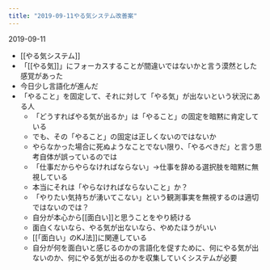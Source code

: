 ```yaml
---
title: "2019-09-11やる気システム改善案"
---
```


2019-09-11
- [[やる気システム]]
- 「[[やる気]]」にフォーカスすることが間違いではないかと言う漠然とした感覚があった
- 今日少し言語化が進んだ
- 「やること」を固定して、それに対して「やる気」が出ないという状況にある人
    - 「どうすればやる気が出るか」は「やること」の固定を暗黙に肯定している
    - でも、その「やること」の固定は正しくないのではないか
    - やらなかった場合に死ぬようなことでない限り、「やるべきだ」と言う思考自体が誤っているのでは
    - 「仕事だからやらなければならない」→仕事を辞める選択肢を暗黙に無視している
    - 本当にそれは「やらなければならないこと」か？
    - 「やりたい気持ちが湧いてこない」という観測事実を無視するのは適切ではないのでは？
    - 自分が本心から[[面白い]]と思うことをやり続ける
    - 面白くないなら、やる気が出ないなら、やめたほうがいい
    - [[「面白い」のKJ法]]に関連している
    - 自分が何を面白いと感じるのかの言語化を促すために、何にやる気が出ないのか、何にやる気が出るのかを収集していくシステムが必要
